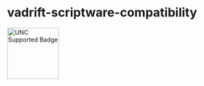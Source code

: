 # vadrift-scriptware-compatibility

<a href="https://scriptunc.org" style="height:max-content;" target="_blank">
    <img style="width: 120px;height:auto;" alt="UNC Supported Badge" src="https://scriptunc.org/badge-supported.png"/>
</a>

